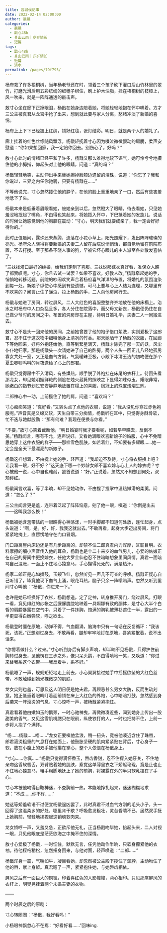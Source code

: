 ```yaml
---
title: 容城侯记事
date: 2022-02-14 02:00:00
author: 晨晨
categories: 
  - 晨晨
  - 戬心48h
  - 关山云雨｜岁岁情长
  - 短篇
tags: 
  - 戬心48h
  - 关山云雨｜岁岁情长
  - 短篇
  - 清水
permalink: /pages/79f795/
---
```


杨府栽了许多梧桐树，当年杨老爷还在时，领着三个孩子砍下灌口后山竹林里的翠竹，打磨光滑后用五彩缤纷的细穗子绑住，刷上护木油脂，挂在梧桐树的枝桠上，风一吹来，就是一阵阵通透的敲击声。

敖寸心坐在廊下正擦眼泪，杨戬在她身边陪着她，将她轻轻地抱在怀中哄着。方才三公主被真君从龙宫中抢了出来，想到就此要与家人分离，愁绪冲淡了新婚的喜悦。

杨府上上下下已经披上红绸，铺好红毯，张灯结彩。明日，就是两个人的婚礼了。

廊上挂着的红色丝绦随风飘浮，杨戬轻抚着寸心因为啜泣微微颤动的肩膀，柔声安慰道：“你如果想回家，我一定陪你回去。别伤心了，好吗？”

敖寸心此时的情绪已经平和了许多，杨戬又那么难得地软下语气，她可怜兮兮地攥住他的小拇指，仰起头对上他的眼睛，问道：“真的吗？”

杨戬轻轻地笑，主动伸出手来替她擦掉脸颊边遗留的泪珠，说道：“你忘了？我和你说过，三界之内任你驰骋，只要有杨戬在……”

不等他说完，寸心忽然搂住他的脖子，在他的脸上重重地亲了一口，然后有些害羞地低下了头。

杨戬本来是低垂着眉眼看她，被她亲到以后，忽然瞪大了眼睛，待去看她，只见她羞涩地抿起了嘴角，不由得也笑起来，将她揽入怀中，下巴抵着她的发旋儿，说话的时候让她感觉到他的胸腔在震动：“寸心，明天我们就要成亲了，我一定会好好待你的。”

此时正值晨间，露珠还未蒸腾，遗落在小花小草上，阳光照耀下，发出阵阵璀璨的亮光。杨府众人晓得将要新婚的夫妻二人留在后院说悄悄话，都自觉地留在前院布置，不去打搅。至于那条不晓人事的狗，早被它坏心眼儿的主人派至各处散发喜帖了。

“三妹找灌口最好的绣娘，给我们定制了喜服。三妹说那嫁衣真好看，准保众人瞧了都赞叹呢。寸心，你且去试一试罢？如果不喜欢，好教人改。”杨戬牵起她的手，悄悄地转移话题。前院的吵闹欢笑声合着杨府喜气洋洋的布置，将婚礼的氛围渲染到每一处。新娘子纵使心中感到有些遗憾，可马上要与心上人结为连理，又哪里有不欢喜的？闻言止住了涕泣，拉上杨戬的手，二人向他房间行去。

杨戬与她进了房间，转过屏风，二人大红色的喜服整整齐齐地放在他的床榻上。治水之时杨府中人口杂乱且多，各人分住在院落中，而父母又新丧，杨戬便仍住在自己做少爷时的房间之中。布置的洞房却在主屋，待明日婚礼毕，夫妻二人一同搬进去。

敖寸心不是头一回来他的房间，之前她曾要了他的袍子借口浆洗，实则爱极了这郎君，忍不住于这衣物中细嗅他身上清冽的竹香。那天她晒干了杨戬的衣服，在回廊下等他回来，好将外袍还给他，直等到繁星满天，杨戬才除完了那一天的妖，风尘仆仆地归家。那是杨戬头一次请她进了自己的卧房，两个人头一回正儿八经地孤男寡女共处一室，又正是血气方刚，气氛暧昧至极，小殿下冰清玉洁的初吻便在那个夏虫唧唧鸣叫的月夜送给了心上的郎君。

杨戬只觉得房中不入清风，有些燥热，顺手脱了外袍挂在床尾的衣杆上。待回头看那龙女，却见她明媚鲜艳的侧脸在烛火葳蕤的照映之下显得如珠似玉，耀眼非常，她嫩白的指节划过安安静静地放置在榻上的喜服，凤冠上的珠宝熠熠生辉。

二郎神心中一动，上前揽住了她的肩，问道：“喜欢吗？”

寸心痴痴笑道：“真好看。”又转头点了点他的衣服，说道：“我从没见你穿过赤色袍服呢。”声音真是又绵又软，天生自带三分痴情，杨戬听在耳中，只觉得身酥骨软，忙不迭与她献殷勤：“那有何难？我现在便换与你看。”

“不要，”敖寸心笑着截断他，“明日婚宴时我才要看呢，如若早早瞧去，反倒不美。”杨戬闻言，哪有不允，连声说好。又看她满眼欢喜新娘子的婚服，心中不免暗思她穿上这件衣服的样子——那样雪色肌肤，如若着红，不知要有多耀眼……她一定会是全天下最漂亮的新娘子。

杨戬这样想着，不由抚上她的手，轻声道：“我却迫不及待，寸心将衣服换上吧？让我看一眼，好不好？”这天底下哪一个妙龄女郎不喜欢嫁与心上人的嫁衣呢？寸心被他一说，心中自也难耐，颔首说道：“好。”正说着，忽然又不知想到何处，双颊绯红。

杨戬闻言欢喜，等了半晌，却不见她动作，不由捏了捏掌中温热嫩滑的柔荑，问道：“怎么了？”

三公主闻言更是羞，连带着泛起了阵阵恼意，剜了他一眼，嗔道：“你倒是出去——这叫我怎么换！”

杨戬被她含羞带怯的一眼瞧得心神荡漾，一时手脚都不知道何处放，连忙起身，点头说道：“啊，是。好，好，我我这就出去。”不敢再看，起身大步迈出房间，将门紧紧地掩上，直愣愣地守在门口冒烟。

门口距离屋内床边还是有几步距离的，却禁不住二郎真君内力浑厚，耳聪目明。衣料摩擦的细小声音传入他的耳朵，杨戬也是个二十来岁的血气男儿，心爱的姑娘正在自己的房间中更换嫁衣，任他大罗金仙也忍不住暗暗想象里间风情。真君一面暗骂自己混账，一面止不住地心猿意马，手心攥得死死的，满是热汗。

杨家二郎正是心如擂鼓，玉颊飞红，忽然听见一声几不可查的呼唤。杨戬正疑心自己听错了，毕竟他现下血气上涌，眼花耳热，脑子只余一阵嗡嗡声。忽然又听到里间寸心叫他：“杨戬，你进来一下。”

也许是她已经换好了衣衫，杨戬想道。定了定神，转身推开房门，绕过屏风，打眼一看，竟见绯红的纱帐之后朦朦胧胧地映着一具婀娜有致的酮体，是寸心大半个白皙的肩膀暴露在空气中，只着了一件抹胸，饱满的胸乳被薄衫遮住一半，露出的一半更显得白嫩弹软，呼之欲出。

杨戬登时僵在原地，动弹不得，气血翻涌，脑海中只有一句话在反复循环：“我该死，该死。”正想别过身去，不敢再看，腿却牢牢地钉在原地，唇紧紧抿着，说不出话来。

“你愣着做什么？过来。”寸心听到身后有脚步声响，却半晌不见杨戬，只得护住前胸转过身去，见他愣在三步之外，像只呆头鹅，不由得喷地一笑，又唤道：“你过来替我系这个衣带——我反着手，系不好。”

杨戬嗯了一声，规规矩矩地走上前去，小心翼翼接过她手中摇摇欲坠的大红色丝带，不敢触碰到她光裸微凉的肌肤。

龙女实则也羞，可思及这人明日便是她夫君，再顾忌甚么男女大防，反而生疏刻意。她正低垂着眼睛盯着面前铺在床上大红色的外袍，心中暗暗打鼓，忽然感到身后袭来一阵滚烫的气息，寸心惊呼一声，被杨戬紧紧抱住。

真君看着他白嫩如玉的鹅颈，一时心驰神曳，再微微凑近些，闻到她身上传出一股甜美的香气，又见这雪肌桃腮只在眼前，纵使铁打的人，一时也把持不住，上前一步将人抱了个满怀。

“杨……杨戬……唔……”龙女正要嗔他孟浪，稍一扭头，竟被他凑近含住了珠唇，郎君滚烫粗重的气息打在她面上，他鼓胀坚硬的肌肉紧紧贴在背后，寸心身子一软，放在小腹上的双手被他攥在掌心，整个人依偎在杨戬身上。

“寸心……你真……”杨戬只觉得满怀香玉，唇齿香甜，忍不住探入她牙关，不住地亲吻这香软唇舌，双臂贴着她的肌肤，察觉这单薄里衣之下娇躯玲珑，竟是止也止不住地心猿意马，粗手粗脚地抚上了她的前胸，将裸露在外的半只软乳捏在了手心。

寸心本被他吻得目眩神迷，不查胸前一热，本能地挣扎起来，迷迷糊糊地求道：“不成……你不许……”

她这等娇羞软语不过便宜杨戬逞凶罢了，此时真君不过血气方刚的毛头小子，头一回得了这温柔乡的好处，哪里肯干歇？呼吸愈发粗壮，灵台昏聩不已，居然双手抚上她胸前，轻轻地揉捏起这销魂软肉来。

龙女娇哼一声，又羞又急，正欲斥他无礼，正当杨戬吻毕她，抬起头来，二人对视一眼，只见他眼底是茫茫欲海之中掩不住的深情。

敖寸心爱极了杨戬，一时怔住，默默无言，任凭他动作半晌，只软身攥紧他的衣袖。待他桎梏稍松，忽然扭身回来，与他对面，轻声唤道：“二郎……”

杨戬浑身一震，气喘如牛，凝目看她，却忽然被公主殿下揽住了颈脖，主动吻住了他的唇，献上身躯。真君嗯了一声，紧紧抱住她，与她唇齿相依。

屏风之后有一面巨大的铜镜，印着喜红色的人影幢幢，两心相印。只见那座屏风的衣杆上，明晃晃挂着两个未婚夫妻的衣物。

——

两个时辰之后的原剧：

寸心转圈圈：“杨戬，我好看吗！”

小杨眼神飘忽心不在焉：“好看好看……”回味ing.
